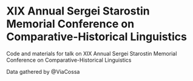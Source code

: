 # XIX Annual Sergei Starostin Memorial Conference on Comparative-Historical Linguistics
Code and materials for talk on XIX Annual Sergei Starostin Memorial Conference on Comparative-Historical Linguistics

Data gathered by @ViaCossa
